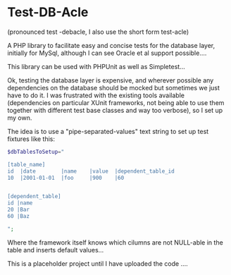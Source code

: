 Test-DB-Acle
============

(pronounced test -debacle, I also use the short form test-acle)

A PHP library to facilitate easy and concise tests for the database layer, initially 
for MySql, although I can see Oracle et al support possible.... 

This library can be used with PHPUnit as well as Simpletest...

Ok, testing the database layer is expensive, and wherever possible any dependencies on the database should be mocked but sometimes we just have to do it. I was frustrated with the existing tools available (dependencies on particular XUnit frameworks, not being able to use them together with different test base classes and way too verbose), so I set up my own.

The idea is to use a "pipe-separated-values" text string to set up test fixtures like this:
```php
$dbTablesToSetup="

[table_name]
id  |date        |name    |value  |dependent_table_id
10  |2001-01-01  |foo     |900    |60


[dependent_table]
id |name
20 |Bar
60 |Baz

";
```

Where the framework itself knows which cilumns are not NULL-able in the table and inserts default values...

This is a placeholder project until I have uploaded the code ....






